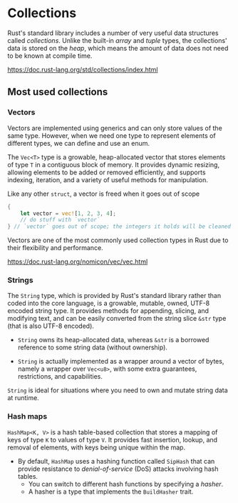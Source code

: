 # Collections

Rust's standard library includes a number of very useful data structures called *collections*.
Unlike the built-in *array* and *tuple* types, the collections' data is stored on the *heap*, 
which means the amount of data does not need to be known at compile time.

https://doc.rust-lang.org/std/collections/index.html

## Most used collections

### Vectors

Vectors are implemented using generics and can only store values of the same type.
However, when we need one type to represent elements of different types, we can define and use an enum.

The `Vec<T>` type is a growable, heap-allocated vector 
that stores elements of type `T` in a contiguous block of memory.
It provides dynamic resizing, allowing elements to be added or removed efficiently, 
and supports indexing, iteration, and a variety of useful methods for manipulation.

Like any other `struct`, a vector is freed when it goes out of scope
```rust
{
    let vector = vec![1, 2, 3, 4];
    // do stuff with `vector`
} // `vector` goes out of scope; the integers it holds will be cleaned up
```

Vectors are one of the most commonly used collection types in Rust due to their flexibility and performance.

https://doc.rust-lang.org/nomicon/vec/vec.html

### Strings

The `String` type, which is provided by Rust's standard library rather than coded into the core language, 
is a growable, mutable, owned, UTF-8 encoded string type.
It provides methods for appending, slicing, and modifying text, 
and can be easily converted from the string slice `&str` type (that is also UTF-8 encoded).

- `String` owns its heap-allocated data, 
whereas `&str` is a borrowed reference to some string data (without ownership).

- `String` is actually implemented as a wrapper around a vector of bytes, namely a wrapper over `Vec<u8>`,
with some extra guarantees, restrictions, and capabilities.

`String` is ideal for situations where you need to own and mutate string data at runtime.

### Hash maps

`HashMap<K, V>` is a hash table-based collection 
that stores a mapping of keys of type `K` to values of type `V`.
It provides fast insertion, lookup, and removal of elements, with keys being unique within the map.

- By default, `HashMap` uses a hashing function called `SipHash` 
that can provide resistance to *denial-of-service* (DoS) attacks involving hash tables. 
    - You can switch to different hash functions by specifying a *hasher*.
    - A hasher is a type that implements the `BuildHasher` trait.

